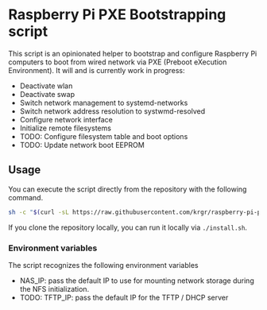 # Raspberry Pi PXE Bootstrapping script

This script is an opinionated helper to bootstrap and configure Raspberry Pi computers to boot from wired network via PXE (Preboot eXecution Environment). It will and is currently work in progress:

 * Deactivate wlan
 * Deactivate swap
 * Switch network management to systemd-networks
 * Switch network address resolution to systwmd-resolved
 * Configure network interface
 * Initialize remote filesystems
 * TODO: Configure filesystem table and boot options
 * TODO: Update network boot EEPROM

## Usage

You can execute the script directly from the repository with the following command.

```bash
sh -c "$(curl -sL https://raw.githubusercontent.com/krgr/raspberry-pi-pxe-bootstrap/main/install.sh)"
```

If you clone the repository locally, you can run it locally via `./install.sh`.

### Environment variables

The script recognizes the following environment variables

 * NAS_IP: pass the default IP to use for mounting network storage during the NFS initialization.
 * TODO: TFTP_IP: pass the default IP for the TFTP / DHCP server

